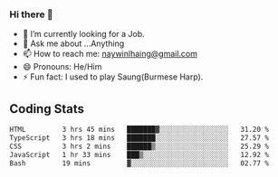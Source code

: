 ### Hi there 👋

- 🔭 I’m currently looking for a Job.
- 💬 Ask me about ...Anything
- 📫 How to reach me: naywinlhaing@gmail.com
- 😄 Pronouns: He/Him
- ⚡ Fun fact: I used to play Saung(Burmese Harp).


## Coding Stats
<!--START_SECTION:waka-->

```txt
HTML         3 hrs 45 mins   ███████▓░░░░░░░░░░░░░░░░░   31.20 %
TypeScript   3 hrs 18 mins   ███████░░░░░░░░░░░░░░░░░░   27.57 %
CSS          3 hrs 2 mins    ██████▒░░░░░░░░░░░░░░░░░░   25.29 %
JavaScript   1 hr 33 mins    ███▒░░░░░░░░░░░░░░░░░░░░░   12.92 %
Bash         19 mins         ▓░░░░░░░░░░░░░░░░░░░░░░░░   02.77 %
```

<!--END_SECTION:waka-->
